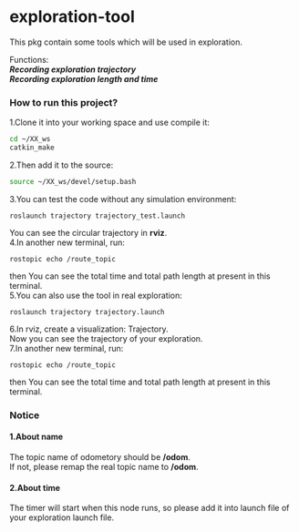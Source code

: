 # exploration-tool
This pkg contain some tools which will be used in exploration.

Functions:  
***Recording exploration trajectory  
Recording exploration length and time*** 

  
### How to run this project?

1.Clone it into your working space and use compile it:
```Bash
cd ~/XX_ws
catkin_make
```
2.Then add it to the source:
```Bash
source ~/XX_ws/devel/setup.bash
```
3.You can test the code without any simulation environment:
```
roslaunch trajectory trajectory_test.launch
```
You can see the circular trajectory in **rviz**.  
4.In another new terminal, run:
```
rostopic echo /route_topic
```
then You can see the total time and total path length at present in this terminal.  
5.You can also use the tool in real exploration:
```
roslaunch trajectory trajectory.launch
```
6.In rviz, create a visualization: Trajectory.  
Now you can see the trajectory of your exploration.  
7.In another new terminal, run:
```
rostopic echo /route_topic
```
then You can see the total time and total path length at present in this terminal.  

### Notice
#### 1.About name  
The topic name of odometory should be **/odom**.  
If not, please remap the real topic name to **/odom**.  
#### 2.About time  
The timer will start when this node runs, so please add it into launch file of your exploration launch file.
